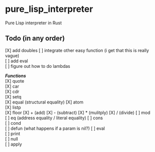 # pure_lisp_interpreter
Pure Lisp interpreter in Rust

## Todo (in any order)
[X] add doubles
[ ] integrate other easy function (i get that this is really vague)   
[ ] add eval   
[ ] figure out how to do lambdas 

**_Functions_**  
[X] quote  
[X] car  
[X] cdr  
[X] setq  
[X] equal (structural equality)
[X] atom  
[X] listp  
[X] floor
[X] + (add) 
[X] - (subtract)
[X] * (mulitply)
[X] / (divide)
[ ] mod  
[ ] eq (address equality / literal equality)
[ ] cons  
[ ] cond  
[ ] defun (what happens if a param is nil?) 
[ ] eval  
[ ] print  
[ ] null  
[ ] apply  

